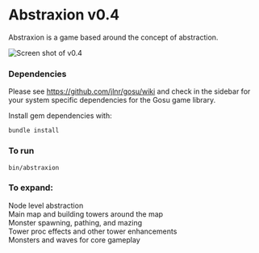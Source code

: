 Abstraxion v0.4
===============

Abstraxion is a game based around the concept of abstraction.

![Screen shot of v0.4](https://raw.github.com/jamesshieh/abstraxion/master/media/screenshots/preview.png)

### Dependencies

Please see https://github.com/jlnr/gosu/wiki and check in the sidebar for your
system specific dependencies for the Gosu game library.

Install gem dependencies with:

    bundle install

### To run

    bin/abstraxion

### To expand:

Node level abstraction  
Main map and building towers around the map  
Monster spawning, pathing, and mazing  
Tower proc effects and other tower enhancements  
Monsters and waves for core gameplay  
